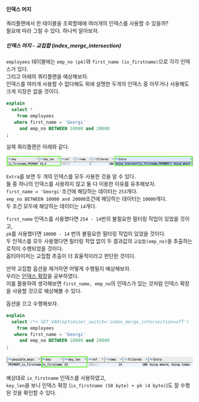 #### 인덱스 머지
쿼리플랜에서 한 테이블을 조회할때에 여러개의 인덱스를 사용할 수 있을까?  
필요에 따라 그럴 수 있다. 하나씩 알아보자.

##### 인덱스 머지 - 교집합 (index_merge_intersection)
`employees` 테이블에는 `emp_no (pk)`와 `first_name (ix_firstname)`으로 각각 인덱스가 있다.  
그리고 아래의 쿼리플랜을 예상해보자.  
인덱스를 여러개 사용할 수 없다해도 위에 설명한 두개의 인덱스 중 아무거나 사용해도 크게 지장은 없을 것이다.

~~~sql
explain
  select *
    from employees 
   where first_name = 'Georgi'
     and emp_no BETWEEN 10000 and 20000
;
~~~

실제 쿼리플랜은 아래와 같다.  

![index-merge1](../img/index-merge1.png)

`Extra`를 보면 두 개의 인덱스를 모두 사용한 것을 알 수 있다.  
둘 중 하나의 인덱스를 사용하지 않고 둘 다 이용한 이유를 유추해보자.  
`first_name = 'Georgi'`조건에 해당하는 데이터는 `253`개다.  
`emp_no BETWEEN 10000 and 20000`조건에 해당하는 데이터는 `10000`개다.  
두 조건 모두에 해당하는 데이터는 `14`개다.  

`first_name` 인덱스를 사용했다면 `254 - 14`번의 불필요한 필터링 작업이 있었을 것이고,  
`pk`를 사용했다면 `10000 - 14` 번의 불필요한 필터링 작업이 있었을 것이다.  
두 인덱스를 모두 사용했다면 필터링 작업 없이 두 결과값의 `교집합(emp_no)`을 추출하는 로직이 수행되었을 것이다.  
옵티마이저는 교집합 추출이 더 효율적이라고 판단한 것이다. 

만약 교집합 옵션을 제거하면 어떻게 수행될지 예상해보자.  
우리는 [인덱스 확장](B_Index-Extention.md)을 공부하였다.  
이를 활용하여 생각해보면 `first_name, emp_no`의 인덱스가 있는 것처럼 인덱스 확장을 사용할 것으로 예상해볼 수 있다.  

옵션을 끄고 수행해보자.  

~~~sql
explain 
  select /*+ SET_VAR(optimizer_switch='index_merge_intersection=off')  */  count(*)
    from employees 
   where first_name = 'Georgi'
     and emp_no BETWEEN 10000 and 20000
;
~~~

![index-merge2](../img/index-merge2.png)

예상대로 `ix_firstname` 인덱스를 사용하였고,   
`key_len`을 보니 인덱스 확장 (`ix_firstname (58 byte) + pk (4 byte)`)도 잘 수행된 것을 확인할 수 있다.  


